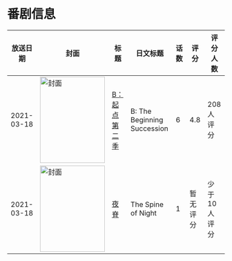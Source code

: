 # 番剧信息

|放送日期|封面|标题|日文标题|话数|评分|评分人数|
|---|---|---|---|---|---|---|
|2021-03-18|<img src="https://lain.bgm.tv/pic/cover/c/6c/12/249471_C6Mx6.jpg" alt="封面" style="width:150px;height:200px;object-fit:cover;">|[B：起点 第二季](https://bangumi.tv/subject/249471)|B: The Beginning Succession|6|4.8|208人评分|
|2021-03-18|<img src="https://lain.bgm.tv/pic/cover/c/32/b3/403584_oa990.jpg" alt="封面" style="width:150px;height:200px;object-fit:cover;">|[夜脊](https://bangumi.tv/subject/403584)|The Spine of Night|1|暂无评分|少于10人评分|
